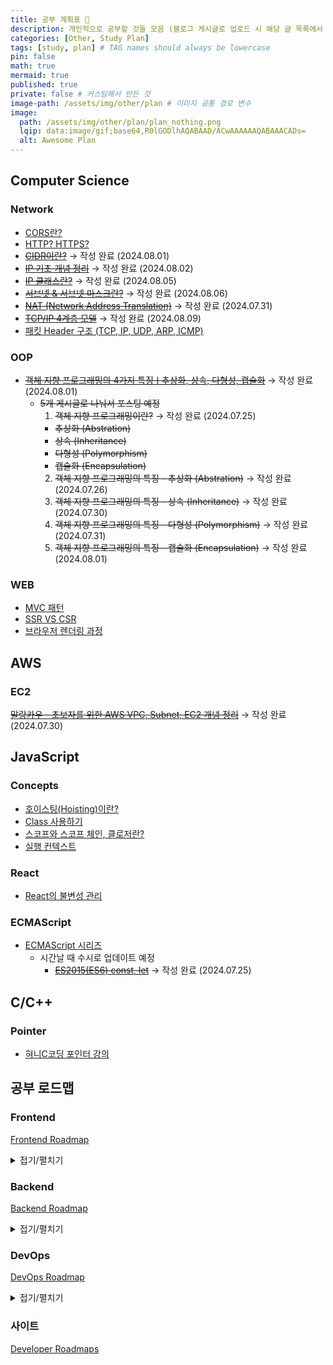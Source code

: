 ```yaml
---
title: 공부 계획표 📝
description: 개인적으로 공부할 것들 모음 (블로그 게시글로 업로드 시 해당 글 목록에서 삭제할 예정)
categories: [Other, Study Plan]
tags: [study, plan] # TAG names should always be lowercase
pin: false
math: true
mermaid: true
published: true
private: false # 커스텀해서 만든 것
image-path: /assets/img/other/plan # 이미지 공통 경로 변수
image:
  path: /assets/img/other/plan/plan_nothing.png
  lqip: data:image/gif;base64,R0lGODlhAQABAAD/ACwAAAAAAQABAAACADs=
  alt: Awesome Plan
---
```


<!-- ## Gantt Diagram

<details>
<summary markdown="span">완료 사항</summary>

```mermaid
gantt
title  7월 Study Planner (DONE)
excludes weekends

section Computer Science - OOP
  객체 지향 프로그래밍이란? :done, 2024-07-25, 1d
  객체 지향 프로그래밍의 특징 - 추상화 (Abstration) :done, 2024-07-26, 1d
  객체 지향 프로그래밍의 특징 - 상속 (Inheritance) :done, 2024-07-30, 1d
  객체 지향 프로그래밍의 특징 - 다형성 (Polymorphism) :done, 2024-07-31, 1d

section AWS - EC2
  AWS - EC2 :done, 2024-07-26, 3d

section Computer Science - Network
  NAT (Network Address Translation) :done, 2024-07-30, 3d
```

</details>

```mermaid
gantt
title  8월 Study Planner (ver. Rough)
excludes weekends

section Computer Science - OOP
  객체 지향 프로그래밍의 특징 - 캡슐화 (Encapsulation) :e, 2024-08-01, 1d

section Computer Science - WEB
  MVC 패턴 :f, 2024-08-02, 1d
  SSR VS CSR :g, 2024-08-05, 1d
  브라우저 렌더링 과정 :k, 2024-08-06, 1d

section Computer Science - Network
  CORS란? :h, 2024-08-07, 1d
  HTTP? HTTPS? :i, 2024-08-08, 1d
  CIDR이란? :i, 2024-08-05, 3d
  IP 기초 개념 정리 :i, 2024-08-06, 3d
  IP 클래스란? :i, 2024-08-12, 3d
  서브넷 & 서브넷 마스크란? :i, 2024-08-14, 3d

section JavaScript - Concepts
  호이스팅(Hoisting)이란? :j, 2024-08-09, 1d
  Class 사용하기 :l, 2024-08-12, 1d
  스코프와 스코프 체인, 클로저란? :n, 2024-08-13, 1d
  실행 컨텍스트 :o, 2024-08-14, 1d

section JavaScript - React
  React의 불변성 관리 :m, 2024-08-16, 1d

section C/C++ - Pointer
  혀니C코딩 포인터 강의 :p, 2024-08-17, 1d
``` -->

## <i class="far fa-folder-open fa-fw"></i> Computer Science

### <i class="far fa-folder fa-fw"></i> Network

- [CORS란?][ref_site_10]
- [HTTP? HTTPS?][ref_site_11]
- ~~[CIDR이란?][ref_site_19]~~ → 작성 완료 (2024.08.01)
- ~~[IP 기초 개념 정리][ref_site_21]~~ → 작성 완료 (2024.08.02)
- ~~[IP 클래스란?][ref_site_22]~~ → 작성 완료 (2024.08.05)
- ~~[서브넷 & 서브넷 마스크란?][ref_site_22]~~ → 작성 완료 (2024.08.06)
- ~~[NAT (Network Address Translation)][ref_site_20]~~ → 작성 완료 (2024.07.31)
- ~~[TCP/IP 4계층 모델][ref_site_23]~~ → 작성 완료 (2024.08.09)
- [패킷 Header 구조 (TCP, IP, UDP, ARP, ICMP)][ref_site_24]

### <i class="far fa-folder fa-fw"></i> OOP

- ~~[객체 지향 프로그래밍의 4가지 특징ㅣ추상화, 상속, 다형성, 캡슐화][ref_site_12]~~ → 작성 완료 (2024.08.01)
  - ~~5개 게시글로 나눠서 포스팅 예정~~
    1. ~~객체 지향 프로그래밍이란?~~ → 작성 완료 (2024.07.25)
    - ~~추상화 (Abstration)~~
    - ~~상속 (Inheritance)~~
    - ~~다형성 (Polymorphism)~~
    - ~~캡슐화 (Encapsulation)~~
    2. ~~객체 지향 프로그래밍의 특징 - 추상화 (Abstration)~~ → 작성 완료 (2024.07.26)
    3. ~~객체 지향 프로그래밍의 특징 - 상속 (Inheritance)~~ → 작성 완료 (2024.07.30)
    4. ~~객체 지향 프로그래밍의 특징 - 다형성 (Polymorphism)~~ → 작성 완료 (2024.07.31)
    5. ~~객체 지향 프로그래밍의 특징 - 캡슐화 (Encapsulation)~~ → 작성 완료 (2024.08.01)

### <i class="far fa-folder fa-fw"></i> WEB

- [MVC 패턴][ref_site_8]
- [SSR VS CSR][ref_site_9]
- [브라우저 렌더링 과정][ref_site_3]

## <i class="far fa-folder-open fa-fw"></i> AWS

### <i class="far fa-folder fa-fw"></i> EC2

~~[말랑카우 - 초보자를 위한 AWS VPC, Subnet, EC2 개념 정리][ref_site_18]~~ → 작성 완료 (2024.07.30)

## <i class="far fa-folder-open fa-fw"></i> JavaScript

### <i class="far fa-folder fa-fw"></i> Concepts

- [호이스팅(Hoisting)이란?][ref_site_2]
- [Class 사용하기][ref_site_4]
- [스코프와 스코프 체인, 클로저란?][ref_site_6]
- [실행 컨텍스트][ref_site_7]

### <i class="far fa-folder fa-fw"></i> React

- [React의 불변성 관리][ref_site_5]

### <i class="far fa-folder fa-fw"></i> ECMAScript

- [ECMAScript 시리즈][ref_site_13]
  - 시간날 때 수시로 업데이트 예정
    - ~~[ES2015(ES6) const, let][es_page_1]~~ → 작성 완료 (2024.07.25)

## <i class="far fa-folder-open fa-fw"></i> C/C++

### <i class="far fa-folder fa-fw"></i> Pointer

- [혀니C코딩 포인터 강의][ref_site_1]

## <i class="far fa-folder-open fa-fw"></i> 공부 로드맵

### <i class="far fa-folder fa-fw"></i> Frontend

[Frontend Roadmap][ref_site_14]

<details>
<summary markdown="span">접기/펼치기</summary>

<embed
  src="{{page.image-path}}/frontend.pdf#toolbar=0&navpanes=0&scrollbar=0"
  type="application/pdf"
  frameBorder="0"
  scrolling="auto"
  height="1000px"
  width="100%"
/>

</details>

### <i class="far fa-folder fa-fw"></i> Backend

[Backend Roadmap][ref_site_15]

<details>
<summary markdown="span">접기/펼치기</summary>

<embed
  src="{{page.image-path}}/backend.pdf#toolbar=0&navpanes=0&scrollbar=0"
  type="application/pdf"
  frameBorder="0"
  scrolling="auto"
  height="1000px"
  width="100%"
/>

</details>

### <i class="far fa-folder fa-fw"></i> DevOps

[DevOps Roadmap][ref_site_16]

<details>
<summary markdown="span">접기/펼치기</summary>

<embed
  src="{{page.image-path}}/devops.pdf#toolbar=0&navpanes=0&scrollbar=0"
  type="application/pdf"
  frameBorder="0"
  scrolling="auto"
  height="1000px"
  width="100%"
/>

</details>

### <i class="far fa-folder fa-fw"></i> 사이트

[Developer Roadmaps][ref_site_17]

<!-- 이미지 -->

[plan_nothing]: {{page.image-path}}/plan_nothing.png
[frontend]: {{page.image-path}}/frontend.pdf
[backend]: {{page.image-path}}/backend.pdf
[devops]: {{page.image-path}}/devops.pdf

<!-- 블로그 게시글 -->

[es_page_1]: {{site.url}}/posts/es-const-let/

<!-- 참고 사이트 -->

[ref_site_1]: https://m.youtube.com/watch?v=bz63_WWtKc4
[ref_site_2]: https://velog.io/@hyungjin_han/JavaScript-%ED%98%B8%EC%9D%B4%EC%8A%A4%ED%8C%85Hoisting%EC%9D%B4%EB%9E%80
[ref_site_3]: https://velog.io/@hyungjin_han/JavaScript-%EB%B8%8C%EB%9D%BC%EC%9A%B0%EC%A0%80-%EB%A0%8C%EB%8D%94%EB%A7%81-%EA%B3%BC%EC%A0%95
[ref_site_4]: https://velog.io/@hyungjin_han/JavaScript-Class-%EC%82%AC%EC%9A%A9%ED%95%98%EA%B8%B0
[ref_site_5]: https://velog.io/@hyungjin_han/JavaScript-React%EC%9D%98-%EB%B6%88%EB%B3%80%EC%84%B1-%EA%B4%80%EB%A6%AC
[ref_site_6]: https://velog.io/@hyungjin_han/JavaScript-%EC%8A%A4%EC%BD%94%ED%94%84%EC%99%80-%EC%8A%A4%EC%BD%94%ED%94%84%EC%B2%B4%EC%9D%B8-%ED%81%B4%EB%A1%9C%EC%A0%80%EB%9E%80
[ref_site_7]: https://velog.io/@hyungjin_han/JavaScript-%EC%8B%A4%ED%96%89-%EC%BB%A8%ED%85%8D%EC%8A%A4%ED%8A%B8
[ref_site_8]: https://velog.io/@hyungjin_han/MVC-%ED%8C%A8%ED%84%B4
[ref_site_9]: https://velog.io/@hyungjin_han/Computer-Science-SSR-VS-CSR
[ref_site_10]: https://velog.io/@hyungjin_han/Computer-Science-CORS%EB%9E%80
[ref_site_11]: https://velog.io/@hyungjin_han/Computer-Science-HTTP-HTTPS
[ref_site_12]: https://www.codestates.com/blog/content/%EA%B0%9D%EC%B2%B4-%EC%A7%80%ED%96%A5-%ED%94%84%EB%A1%9C%EA%B7%B8%EB%9E%98%EB%B0%8D-%ED%8A%B9%EC%A7%95
[ref_site_13]: https://www.zerocho.com/category/ECMAScript?page=3
[ref_site_14]: https://roadmap.sh/frontend
[ref_site_15]: https://roadmap.sh/backend
[ref_site_16]: https://roadmap.sh/devops
[ref_site_17]: https://roadmap.sh/
[ref_site_18]: https://malangcow.medium.com/%EC%B4%88%EB%B3%B4%EC%9E%90%EB%A5%BC-%EC%9C%84%ED%95%9C-aws-vpc-subnet-ec2-%EA%B0%9C%EB%85%90-%EC%A0%95%EB%A6%AC-b96e103abf71
[ref_site_19]: https://kim-dragon.tistory.com/9
[ref_site_20]: https://kim-dragon.tistory.com/9
[ref_site_21]: https://inpa.tistory.com/entry/WEB-%F0%9F%8C%90-IP-%EA%B8%B0%EC%B4%88-%EC%82%AC%EC%84%A4IP-%EA%B3%B5%EC%9D%B8IP-NAT-%EA%B0%9C%EB%85%90-%EC%A0%95%EB%A7%90-%EC%89%BD%EA%B2%8C-%EC%A0%95%EB%A6%AC
[ref_site_22]: https://inpa.tistory.com/entry/WEB-IP-%ED%81%B4%EB%9E%98%EC%8A%A4-%EC%84%9C%EB%B8%8C%EB%84%B7-%EB%A7%88%EC%8A%A4%ED%81%AC-%EC%84%9C%EB%B8%8C%EB%84%B7%ED%8C%85-%EC%B4%9D%EC%A0%95%EB%A6%AC
[ref_site_23]: https://inpa.tistory.com/entry/WEB-%F0%9F%8C%90-TCP-IP-%EC%A0%95%EB%A6%AC-%F0%9F%91%AB%F0%9F%8F%BD-TCP-IP-4%EA%B3%84%EC%B8%B5?category=943705
[ref_site_24]: https://blog.naver.com/6yujin6/221634449540
